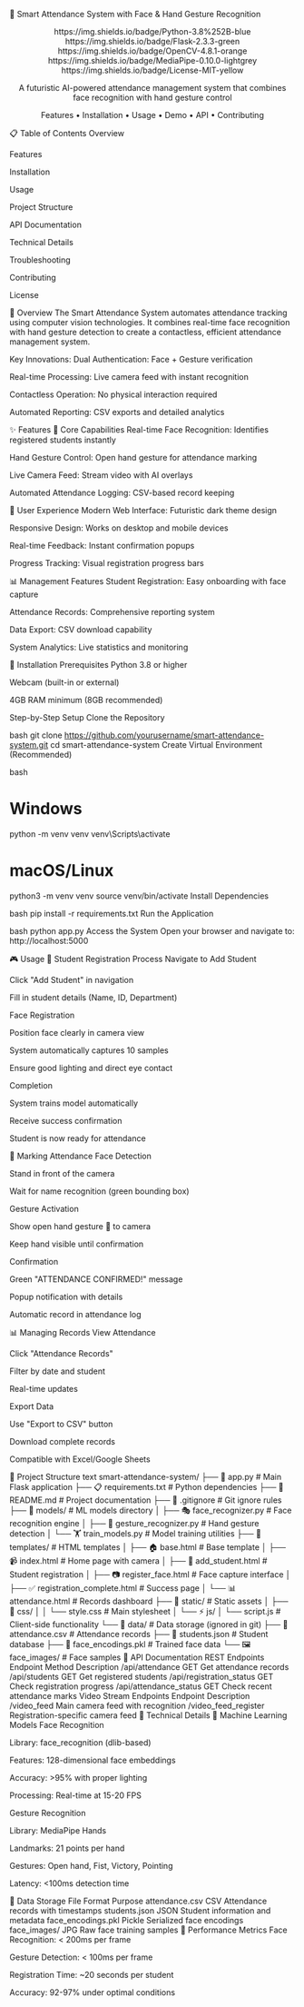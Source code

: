 🎯 Smart Attendance System with Face & Hand Gesture Recognition
<div align="center">
https://img.shields.io/badge/Python-3.8%252B-blue
https://img.shields.io/badge/Flask-2.3.3-green
https://img.shields.io/badge/OpenCV-4.8.1-orange
https://img.shields.io/badge/MediaPipe-0.10.0-lightgrey
https://img.shields.io/badge/License-MIT-yellow

A futuristic AI-powered attendance management system that combines face recognition with hand gesture control

Features • Installation • Usage • Demo • API • Contributing

</div>
📋 Table of Contents
Overview

Features

Installation

Usage

Project Structure

API Documentation

Technical Details

Troubleshooting

Contributing

License

🎯 Overview
The Smart Attendance System automates attendance tracking using computer vision technologies. It combines real-time face recognition with hand gesture detection to create a contactless, efficient attendance management system.

Key Innovations:
Dual Authentication: Face + Gesture verification

Real-time Processing: Live camera feed with instant recognition

Contactless Operation: No physical interaction required

Automated Reporting: CSV exports and detailed analytics

✨ Features
🤖 Core Capabilities
Real-time Face Recognition: Identifies registered students instantly

Hand Gesture Control: Open hand gesture for attendance marking

Live Camera Feed: Stream video with AI overlays

Automated Attendance Logging: CSV-based record keeping

🎨 User Experience
Modern Web Interface: Futuristic dark theme design

Responsive Design: Works on desktop and mobile devices

Real-time Feedback: Instant confirmation popups

Progress Tracking: Visual registration progress bars

📊 Management Features
Student Registration: Easy onboarding with face capture

Attendance Records: Comprehensive reporting system

Data Export: CSV download capability

System Analytics: Live statistics and monitoring

🚀 Installation
Prerequisites
Python 3.8 or higher

Webcam (built-in or external)

4GB RAM minimum (8GB recommended)

Step-by-Step Setup
Clone the Repository

bash
git clone https://github.com/yourusername/smart-attendance-system.git
cd smart-attendance-system
Create Virtual Environment (Recommended)

bash
# Windows
python -m venv venv
venv\Scripts\activate

# macOS/Linux
python3 -m venv venv
source venv/bin/activate
Install Dependencies

bash
pip install -r requirements.txt
Run the Application

bash
python app.py
Access the System
Open your browser and navigate to: http://localhost:5000

🎮 Usage
👤 Student Registration Process
Navigate to Add Student

Click "Add Student" in navigation

Fill in student details (Name, ID, Department)

Face Registration

Position face clearly in camera view

System automatically captures 10 samples

Ensure good lighting and direct eye contact

Completion

System trains model automatically

Receive success confirmation

Student is now ready for attendance

📝 Marking Attendance
Face Detection

Stand in front of the camera

Wait for name recognition (green bounding box)

Gesture Activation

Show open hand gesture 👋 to camera

Keep hand visible until confirmation

Confirmation

Green "ATTENDANCE CONFIRMED!" message

Popup notification with details

Automatic record in attendance log

📊 Managing Records
View Attendance

Click "Attendance Records"

Filter by date and student

Real-time updates

Export Data

Use "Export to CSV" button

Download complete records

Compatible with Excel/Google Sheets

📁 Project Structure
text
smart-attendance-system/
├── 🐍 app.py                 # Main Flask application
├── 📋 requirements.txt       # Python dependencies
├── 📖 README.md             # Project documentation
├── 🚫 .gitignore            # Git ignore rules
├── 📁 models/               # ML models directory
│   ├── 🎭 face_recognizer.py     # Face recognition engine
│   ├── 👋 gesture_recognizer.py  # Hand gesture detection
│   └── 🏋️ train_models.py       # Model training utilities
├── 📁 templates/            # HTML templates
│   ├── 🏠 base.html             # Base template
│   ├── 📹 index.html            # Home page with camera
│   ├── 👥 add_student.html      # Student registration
│   ├── 📷 register_face.html    # Face capture interface
│   ├── ✅ registration_complete.html # Success page
│   └── 📊 attendance.html       # Records dashboard
├── 📁 static/               # Static assets
│   ├── 🎨 css/
│   │   └── style.css        # Main stylesheet
│   └── ⚡ js/
│       └── script.js        # Client-side functionality
└── 📁 data/                 # Data storage (ignored in git)
    ├── 📄 attendance.csv    # Attendance records
    ├── 👥 students.json     # Student database
    ├── 🧠 face_encodings.pkl # Trained face data
    └── 🖼️ face_images/      # Face samples
🔌 API Documentation
REST Endpoints
Endpoint	Method	Description
/api/attendance	GET	Get attendance records
/api/students	GET	Get registered students
/api/registration_status	GET	Check registration progress
/api/attendance_status	GET	Check recent attendance marks
Video Stream Endpoints
Endpoint	Description
/video_feed	Main camera feed with recognition
/video_feed_register	Registration-specific camera feed
🔧 Technical Details
🤖 Machine Learning Models
Face Recognition

Library: face_recognition (dlib-based)

Features: 128-dimensional face embeddings

Accuracy: >95% with proper lighting

Processing: Real-time at 15-20 FPS

Gesture Recognition

Library: MediaPipe Hands

Landmarks: 21 points per hand

Gestures: Open hand, Fist, Victory, Pointing

Latency: <100ms detection time

💾 Data Storage
File	Format	Purpose
attendance.csv	CSV	Attendance records with timestamps
students.json	JSON	Student information and metadata
face_encodings.pkl	Pickle	Serialized face encodings
face_images/	JPG	Raw face training samples
🎯 Performance Metrics
Face Recognition: < 200ms per frame

Gesture Detection: < 100ms per frame

Registration Time: ~20 seconds per student

Accuracy: 92-97% under optimal conditions
